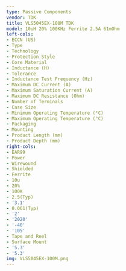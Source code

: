 ```yaml
---
type: Passive Components
vendor: TDK
title: VLS5045EX-100M TDK
model: 10uH 20% 100KHz Ferrite 2.5A 61mOhm
left-cols:
- ECCN (US)
- Type
- Technology
- Protection Style
- Core Material
- Inductance (H)
- Tolerance
- Inductance Test Frequency (Hz)
- Maximum DC Current (A)
- Maximum Saturation Current (A)
- Maximum DC Resistance (Ohm)
- Number of Terminals
- Case Size
- Minimum Operating Temperature (°C)
- Maximum Operating Temperature (°C)
- Packaging
- Mounting
- Product Length (mm)
- Product Depth (mm)
right-cols:
- EAR99
- Power
- Wirewound
- Shielded
- Ferrite
- 10u
- 20%
- 100K
- 2.5(Typ)
- '3.1'
- 0.061(Typ)
- '2'
- '2020'
- '-40'
- '105'
- Tape and Reel
- Surface Mount
- '5.3'
- '5.3'
img: VLS5045EX-100M.png
---
```

